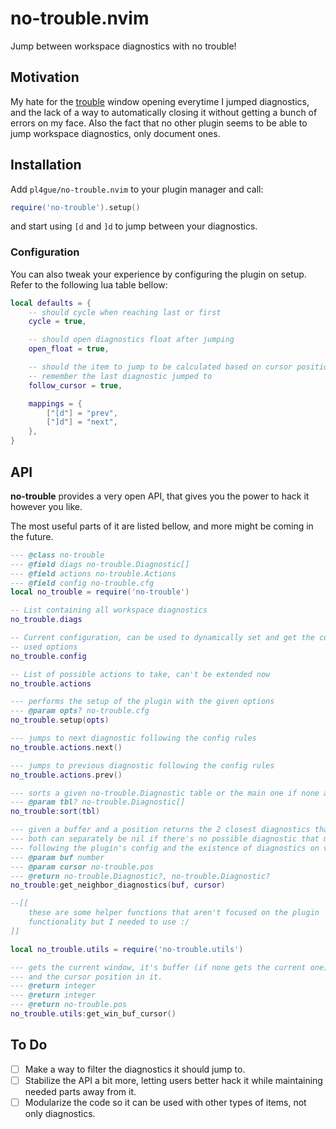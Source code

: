 # no-trouble.nvim

Jump between workspace diagnostics with no trouble!

## Motivation

My hate for the [trouble](https://github.com/folke/trouble.nvim) window opening everytime I jumped
diagnostics, and the lack of a way to automatically closing it without getting a bunch of errors on
my face. Also the fact that no other plugin seems to be able to jump workspace diagnostics, only
document ones.

## Installation

Add `pl4gue/no-trouble.nvim` to your plugin manager and call:

```lua
require('no-trouble').setup()
```

and start using `[d` and `]d` to jump between your diagnostics.

### Configuration

You can also tweak your experience by configuring the plugin on setup. Refer to the following lua
table bellow:

```lua
local defaults = {
	-- should cycle when reaching last or first
	cycle = true,

	-- should open diagnostics float after jumping
	open_float = true,

	-- should the item to jump to be calculated based on cursor position or
	-- remember the last diagnostic jumped to
	follow_cursor = true,

	mappings = {
		["[d"] = "prev",
		["]d"] = "next",
	},
}
```

## API

**no-trouble** provides a very open API, that gives you the power to hack it however you like.

The most useful parts of it are listed bellow, and more might be coming in the future.

```lua
--- @class no-trouble
--- @field diags no-trouble.Diagnostic[]
--- @field actions no-trouble.Actions
--- @field config no-trouble.cfg
local no_trouble = require('no-trouble')

-- List containing all workspace diagnostics
no_trouble.diags

-- Current configuration, can be used to dynamically set and get the current 
-- used options
no_trouble.config

-- List of possible actions to take, can't be extended now
no_trouble.actions

--- performs the setup of the plugin with the given options
--- @param opts? no-trouble.cfg
no_trouble.setup(opts)

--- jumps to next diagnostic following the config rules
no_trouble.actions.next()

--- jumps to previous diagnostic following the config rules
no_trouble.actions.prev()

--- sorts a given no-trouble.Diagnostic table or the main one if none are given
--- @param tbl? no-trouble.Diagnostic[]
no_trouble:sort(tbl)

--- given a buffer and a position returns the 2 closest diagnostics that can be jumped to
--- both can separately be nil if there's no possible diagnostic that meet the criteria 
--- following the plugin's config and the existence of diagnostics on valid buffers
--- @param buf number
--- @param cursor no-trouble.pos
--- @return no-trouble.Diagnostic?, no-trouble.Diagnostic?
no_trouble:get_neighbor_diagnostics(buf, cursor)

--[[ 
    these are some helper functions that aren't focused on the plugin 
    functionality but I needed to use :/ 
]]

local no_trouble.utils = require('no-trouble.utils')

--- gets the current window, it's buffer (if none gets the current one) 
--- and the cursor position in it.
--- @return integer
--- @return integer
--- @return no-trouble.pos
no_trouble.utils:get_win_buf_cursor()
```

## To Do

- [ ] Make a way to filter the diagnostics it should jump to.
- [ ] Stabilize the API a bit more, letting users better hack it while maintaining needed parts away from it.
- [ ] Modularize the code so it can be used with other types of items, not only diagnostics.
